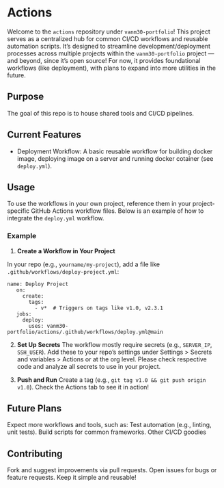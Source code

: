 # Actions
Welcome to the `actions` repository under `vanm30-portfolio`! This project serves as a centralized hub for common CI/CD workflows and reusable automation scripts. It’s designed to streamline development/deployment processes  across multiple projects within the `vanm30-portfolio` project — and beyond, since it’s open source! For now, it provides foundational workflows (like deployment), with plans to expand into more utilities in the future.

## Purpose
The goal of this repo is to house shared tools and CI/CD pipelines. 

## Current Features
* Deployment Workflow: A basic reusable workflow for building docker image, deploying image on a server and running docker cotainer (see `deploy.yml`).

## Usage
To use the workflows in your own project, reference them in your project-specific GitHub Actions workflow files. Below is an example of how to integrate the `deploy.yml` workflow.

### Example
1. **Create a Workflow in Your Project**

In your repo (e.g., `yourname/my-project`), add a file like `.github/workflows/deploy-project.yml`:
```
name: Deploy Project
   on:
     create:
       tags:
         - v*  # Triggers on tags like v1.0, v2.3.1
   jobs:
     deploy:
       uses: vanm30-portfolio/actions/.github/workflows/deploy.yml@main
```

2. **Set Up Secrets**
The  workflow mostly require secrets (e.g., `SERVER_IP`, `SSH_USER`).
Add these to your repo’s settings under Settings > Secrets and variables > Actions or at the org level.
Please check respective code and analyze all secrets to use in your project.

3. **Push and Run**
Create a tag (e.g., `git tag v1.0 && git push origin v1.0`).
Check the Actions tab to see it in action!

## Future Plans
Expect more workflows and tools, such as:
Test automation (e.g., linting, unit tests).
Build scripts for common frameworks.
Other CI/CD goodies

## Contributing
Fork and suggest improvements via pull requests.
Open issues for bugs or feature requests.
Keep it simple and reusable!
